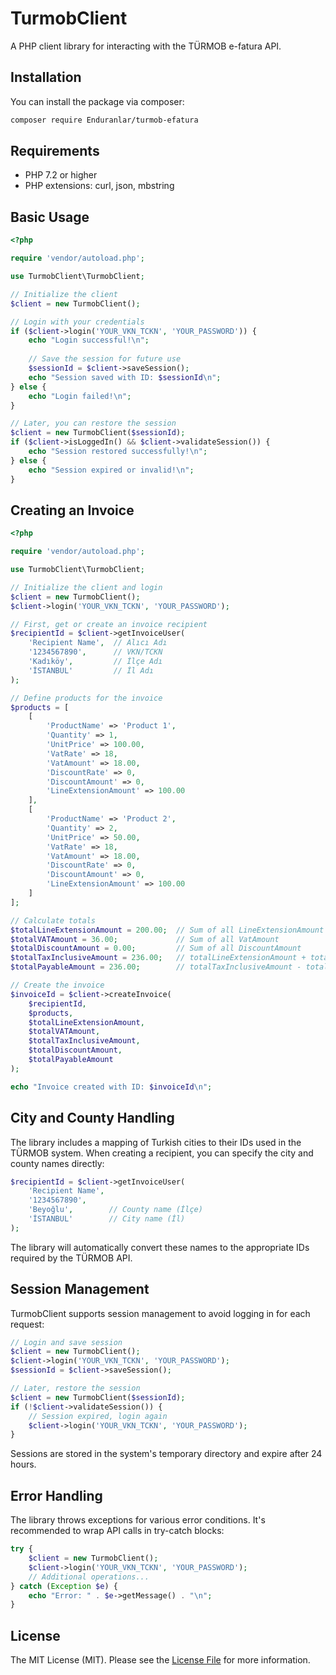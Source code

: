 # TurmobClient

A PHP client library for interacting with the TÜRMOB e-fatura API.

## Installation

You can install the package via composer:

```bash
composer require Enduranlar/turmob-efatura
```

## Requirements

- PHP 7.2 or higher
- PHP extensions: curl, json, mbstring

## Basic Usage

```php
<?php

require 'vendor/autoload.php';

use TurmobClient\TurmobClient;

// Initialize the client
$client = new TurmobClient();

// Login with your credentials
if ($client->login('YOUR_VKN_TCKN', 'YOUR_PASSWORD')) {
    echo "Login successful!\n";
    
    // Save the session for future use
    $sessionId = $client->saveSession();
    echo "Session saved with ID: $sessionId\n";
} else {
    echo "Login failed!\n";
}

// Later, you can restore the session
$client = new TurmobClient($sessionId);
if ($client->isLoggedIn() && $client->validateSession()) {
    echo "Session restored successfully!\n";
} else {
    echo "Session expired or invalid!\n";
}
```

## Creating an Invoice

```php
<?php

require 'vendor/autoload.php';

use TurmobClient\TurmobClient;

// Initialize the client and login
$client = new TurmobClient();
$client->login('YOUR_VKN_TCKN', 'YOUR_PASSWORD');

// First, get or create an invoice recipient
$recipientId = $client->getInvoiceUser(
    'Recipient Name',  // Alıcı Adı
    '1234567890',      // VKN/TCKN
    'Kadıköy',         // İlçe Adı
    'İSTANBUL'         // İl Adı
);

// Define products for the invoice
$products = [
    [
        'ProductName' => 'Product 1',
        'Quantity' => 1,
        'UnitPrice' => 100.00,
        'VatRate' => 18,
        'VatAmount' => 18.00,
        'DiscountRate' => 0,
        'DiscountAmount' => 0,
        'LineExtensionAmount' => 100.00
    ],
    [
        'ProductName' => 'Product 2',
        'Quantity' => 2,
        'UnitPrice' => 50.00,
        'VatRate' => 18,
        'VatAmount' => 18.00,
        'DiscountRate' => 0,
        'DiscountAmount' => 0,
        'LineExtensionAmount' => 100.00
    ]
];

// Calculate totals
$totalLineExtensionAmount = 200.00;  // Sum of all LineExtensionAmount
$totalVATAmount = 36.00;             // Sum of all VatAmount
$totalDiscountAmount = 0.00;         // Sum of all DiscountAmount
$totalTaxInclusiveAmount = 236.00;   // totalLineExtensionAmount + totalVATAmount
$totalPayableAmount = 236.00;        // totalTaxInclusiveAmount - totalDiscountAmount

// Create the invoice
$invoiceId = $client->createInvoice(
    $recipientId,
    $products,
    $totalLineExtensionAmount,
    $totalVATAmount,
    $totalTaxInclusiveAmount,
    $totalDiscountAmount,
    $totalPayableAmount
);

echo "Invoice created with ID: $invoiceId\n";
```

## City and County Handling

The library includes a mapping of Turkish cities to their IDs used in the TÜRMOB system. When creating a recipient, you can specify the city and county names directly:

```php
$recipientId = $client->getInvoiceUser(
    'Recipient Name',
    '1234567890',
    'Beyoğlu',        // County name (İlçe)
    'İSTANBUL'        // City name (İl)
);
```

The library will automatically convert these names to the appropriate IDs required by the TÜRMOB API.

## Session Management

TurmobClient supports session management to avoid logging in for each request:

```php
// Login and save session
$client = new TurmobClient();
$client->login('YOUR_VKN_TCKN', 'YOUR_PASSWORD');
$sessionId = $client->saveSession();

// Later, restore the session
$client = new TurmobClient($sessionId);
if (!$client->validateSession()) {
    // Session expired, login again
    $client->login('YOUR_VKN_TCKN', 'YOUR_PASSWORD');
}
```

Sessions are stored in the system's temporary directory and expire after 24 hours.

## Error Handling

The library throws exceptions for various error conditions. It's recommended to wrap API calls in try-catch blocks:

```php
try {
    $client = new TurmobClient();
    $client->login('YOUR_VKN_TCKN', 'YOUR_PASSWORD');
    // Additional operations...
} catch (Exception $e) {
    echo "Error: " . $e->getMessage() . "\n";
}
```

## License

The MIT License (MIT). Please see the [License File](LICENSE) for more information. 